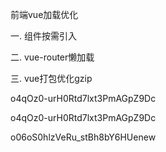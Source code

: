 前端vue加载优化

一. 组件按需引入

二. vue-router懒加载

三. vue打包优化gzip



o4qOz0-urH0Rtd7lxt3PmAGpZ9Dc

o4qOz0-urH0Rtd7lxt3PmAGpZ9Dc

o06oS0hlzVeRu_stBh8bY6HUenew

